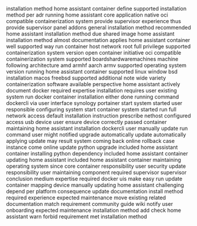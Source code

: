 installation method home assistant container define supported installation method per adr running home assistant core application native oci compatible containerization system provide supervisor experience thus provide supervisor panel addons general installation method recommended home assistant installation method due shared image home assistant installation method almost documentation applies home assistant container well supported way run container host network root full privilege supported containerization system version open container initiative oci compatible containerization system supported boardshardwaremachines machine following architecture amd armhf aarch armv supported operating system version running home assistant container supported linux window bsd installation macos freebsd supported additional note wide variety containerization software available perspective home assistant actively document docker required expertise installation requires user existing system run docker container installation either done running command dockercli via user interface synology portainer start system started user responsible configuring system start container system started run full network access default installation instruction prescribe nethost configured access usb device user ensure device correctly passed container maintaining home assistant installation dockercli user manually update run command user might notified upgrade automatically update automatically applying update may result system coming back online rollback case instance come online update python upgrade included home assistant container installing python dependency included home assistant container updating home assistant included home assistant container maintaining operating system since core container responsibility user security update responsibility user maintaining component required supervisor supervisor conclusion medium expertise required docker uis make easy run update container mapping device manually updating home assistant challenging depend per platform consequence update documentation install method required experience expected maintenance move existing related documentation match requirement community guide wiki notify user onboarding expected maintenance installation method add check home assistant warn forbid requirement met installation method